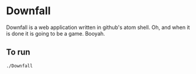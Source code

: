 # Downfall

Downfall is a web application written in github's atom shell. Oh, and when it is
done it is going to be a game. Booyah.

## To run

```
./Downfall
```
